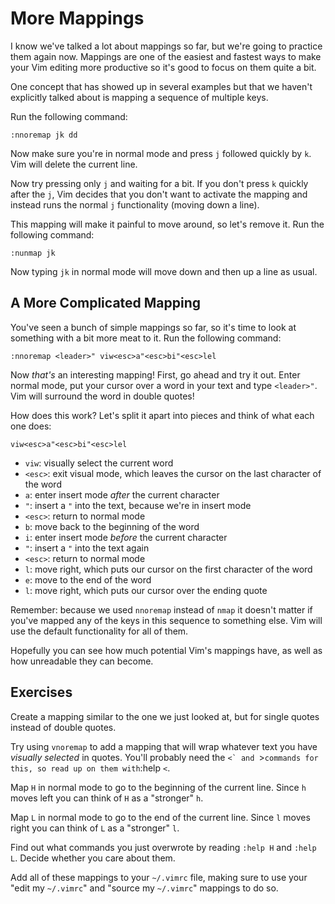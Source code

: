 # More Mappings

I know we've talked a lot about mappings so far, but we're going to practice them again now. Mappings are one of the easiest and fastest ways to make your Vim editing more productive so it's good to focus on them quite a bit.

One concept that has showed up in several examples but that we haven't explicitly talked about is mapping a sequence of multiple keys.

Run the following command:

    :nnoremap jk dd

Now make sure you're in normal mode and press `j` followed quickly by `k`. Vim will delete the current line.

Now try pressing only `j` and waiting for a bit. If you don't press `k` quickly after the `j`, Vim decides that you don't want to activate the mapping and instead runs the normal `j` functionality (moving down a line).

This mapping will make it painful to move around, so let's remove it. Run the following command:

    :nunmap jk

Now typing `jk` in normal mode will move down and then up a line as usual.

## A More Complicated Mapping

You've seen a bunch of simple mappings so far, so it's time to look at something with a bit more meat to it. Run the following command:

    :nnoremap <leader>" viw<esc>a"<esc>bi"<esc>lel

Now _that's_ an interesting mapping! First, go ahead and try it out. Enter normal mode, put your cursor over a word in your text and type `<leader>"`. Vim will surround the word in double quotes!

How does this work? Let's split it apart into pieces and think of what each one does:

    viw<esc>a"<esc>bi"<esc>lel

*   `viw`: visually select the current word
*   `<esc>`: exit visual mode, which leaves the cursor on the last character of the word
*   `a`: enter insert mode _after_ the current character
*   `"`: insert a `"` into the text, because we're in insert mode
*   `<esc>`: return to normal mode
*   `b`: move back to the beginning of the word
*   `i`: enter insert mode _before_ the current character
*   `"`: insert a `"` into the text again
*   `<esc>`: return to normal mode
*   `l`: move right, which puts our cursor on the first character of the word
*   `e`: move to the end of the word
*   `l`: move right, which puts our cursor over the ending quote

Remember: because we used `nnoremap` instead of `nmap` it doesn't matter if you've mapped any of the keys in this sequence to something else. Vim will use the default functionality for all of them.

Hopefully you can see how much potential Vim's mappings have, as well as how unreadable they can become.

## Exercises

Create a mapping similar to the one we just looked at, but for single quotes instead of double quotes.

Try using `vnoremap` to add a mapping that will wrap whatever text you have _visually selected_ in quotes. You'll probably need the ``<` and ``>` commands for this, so read up on them with `:help `<`.

Map `H` in normal mode to go to the beginning of the current line. Since `h` moves left you can think of `H` as a "stronger" `h`.

Map `L` in normal mode to go to the end of the current line. Since `l` moves right you can think of `L` as a "stronger" `l`.

Find out what commands you just overwrote by reading `:help H` and `:help L`. Decide whether you care about them.

Add all of these mappings to your `~/.vimrc` file, making sure to use your "edit my `~/.vimrc`" and "source my `~/.vimrc`" mappings to do so.
